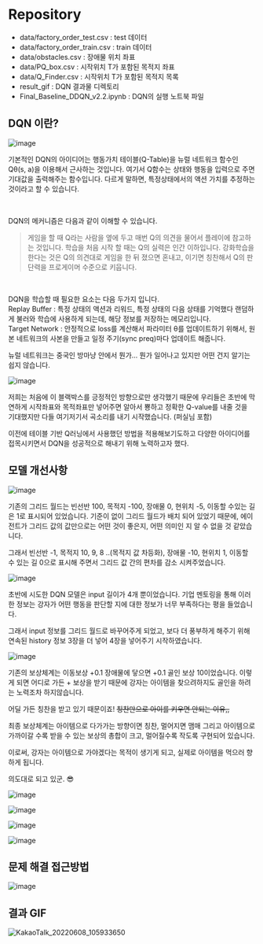 # Repository
* data/factory_order_test.csv : test 데이터
* data/factory_order_train.csv : train 데이터
* data/obstacles.csv : 장애물 위치 좌표
* data/PQ_box.csv : 시작위치 T가 포함된 목적지 좌표
* data/Q_Finder.csv : 시작위치 T가 포함된 목적지 목록
* result_gif : DQN 결과물 디렉토리
* Final_Baseline_DDQN_v2.2.ipynb : DQN의 실행 노트북 파일

## DQN 이란?
![image](https://user-images.githubusercontent.com/96896665/172666327-cadda250-083d-4b52-9607-e5f572e965ae.png)

기본적인 DQN의 아이디어는 행동가치 테이블(Q-Table)을 뉴럴 네트워크 함수인 Qθ(s, a)을 이용해서 근사하는 것입니다.
여기서 Q함수는 상태와 행동을 입력으로 주면 기대값을 출력해주는 함수입니다. 다르게 말하면, 특정상태에서의 액션 가치를 추정하는 것이라고 할 수 있습니다.

<br>

DQN의 메커니즘은 다음과 같이 이해할 수 있습니다.

> 게임을 할 때 Q라는 사람을 옆에 두고 매번 Q의 의견을 물어서 플레이에 참고하는 것입니다. 학습을 처음 시작 할 때는 Q의 실력은 인간 이하입니다. 강화학습을 한다는 것은 Q의 의견대로 게임을 한 뒤 졌으면 혼내고, 이기면 칭찬해서 Q의 판단력을 프로게이머 수준으로 키웁니다.

<br>

DQN을 학습할 때 필요한 요소는 다음 두가지 입니다. <br>
Replay Buffer : 특정 상태의 액션과 리워드, 특정 상태의 다음 상태를 기억했다 랜덤하게 불러와 학습에 사용하게 되는데, 해당 정보를 저장하는 메모리입니다.<br>
Target Network : 안정적으로 loss를 계산해서 파라미터 θ를 업데이트하기 위해서, 원본 네트워크의 사본을 만들고
                 일정 주기(sync preq)마다 업데이트 해줍니다.

뉴럴 네트워크는 중국인 방마냥 안에서 뭔가... 뭔가 일어나고 있지만 어떤 건지 알기는 쉽지 않습니다.

![image](https://user-images.githubusercontent.com/96896665/172724632-6513e9f0-4e23-4f9e-baee-af8c8613ee4c.png)

저희는 처음에 이 블랙박스를 긍정적인 방향으로만 생각했기 때문에 우리들은 초반에 막연하게 시작좌표와 목적좌표만 넣어주면
알아서 뿅하고 정확한 Q-value를 내줄 것을 기대했지만
다들 여기저기서 곡소리를 내기 시작했습니다.
(퍼실님 포함)<br>

이전에 테이블 기반 Q러닝에서 사용했던 방법을 적용해보기도하고
다양한 아이디어를 접목시키면서 DQN을 성공적으로 해내기 위해 노력하고자 했다.


## 모델 개선사항
![image](https://user-images.githubusercontent.com/96896665/172663529-1c8414f5-5439-43ae-b02e-6ffc17c58d1f.png)

기존의 그리드 월드는 빈선반 100, 목적지 -100, 장애물 0, 현위치 -5, 이동할 수있는 길은 1로 표시되어 있었습니다. 기준이 없이 그리드 월드가 배치 되어 있었기 때문에, 에이전트가 그리드 값의 값만으로는 어떤 것이 좋은지, 어떤 의미인 지 알 수 없을 것 같았습니다. 

그래서 빈선반 -1, 목적지 10, 9, 8 ..(목적지 값 차등화), 장애물 -10, 현위치 1, 이동할 수 있는 길 0으로 표시해 주면서 그리드 값 간의 편차를 감소 시켜주었습니다.

![image](https://user-images.githubusercontent.com/96896665/172663971-572babd6-37fb-46a4-a8bd-a640b7938ef9.png)

초반에 시도한 DQN 모델은  input 길이가 4개 뿐이었습니다. 기업 멘토링을 통해 이러한 정보는 강자가 어떤 행동을 판단할 지에 대한 정보가 너무 부족하다는 평을 들었습니다.

그래서 input 정보를 그리드 월드로 바꾸어주게 되었고, 보다 더 풍부하게 해주기 위해 연속된 history 정보 3장을 더 넣어 4장을 넣어주기 시작하였습니다.

![image](https://user-images.githubusercontent.com/96896665/172664491-ad48516d-aded-48f2-bc2a-0af518e35a4b.png)

기존의 보상체계는 이동보상 +0.1 장애물에 닿으면 +0.1 골인 보상 10이었습니다. 이렇게 되면 어디로 가든 + 보상을 받기 때문에 강자는 아이템을 찾으려하지도 골인을 하려는 노력조차 하지않습니다.

어딜 가든 칭찬을 받고 있기 때문이죠! ~~칭찬만으로 아이를 키우면 안되는 이유,,~~

최종 보상체계는 아이템으로 다가가는 방향이면 칭찬, 멀어지면 맴매
그리고 아이템으로 가까이갈 수록 받을 수 있는 보상의 총합이 크고, 멀어질수록 작도록 구현되어 있습니다.

이로써, 강자는 아이템으로 가야겠다는 목적이 생기게 되고, 실제로 아이템을 먹으러 향하게 됩니다.

의도대로 되고 있군. 😎


![image](https://user-images.githubusercontent.com/96896665/172665792-fba90ae3-ceae-431d-96fb-96b6edce2e54.png)

![image](https://user-images.githubusercontent.com/96896665/172664834-02788c86-37d1-4836-b1ab-b31a8f056b3b.png)

![image](https://user-images.githubusercontent.com/96896665/172500258-a5c05c51-3200-49b9-9f2e-e806a3e33170.png)

![image](https://user-images.githubusercontent.com/96896665/172665261-3409a3d4-1839-4973-8e1d-f4319b01dbce.png)

## 문제 해결 접근방법
![image](https://user-images.githubusercontent.com/96896665/172665424-fb3418a9-df56-4027-998d-16953390b65d.png)


## 결과 GIF
![KakaoTalk_20220608_105933650](https://user-images.githubusercontent.com/96896665/172556914-95015cc3-0349-46a6-bd27-5c9363cac509.gif)
